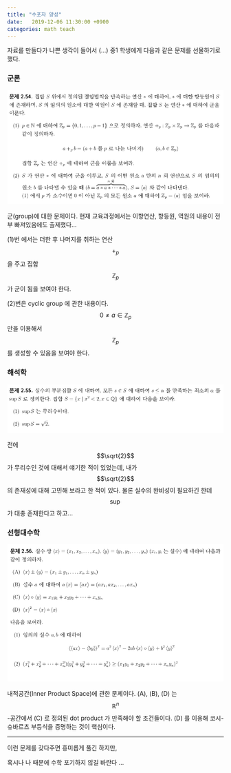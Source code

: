 ```yaml
---
title: "수포자 양성"
date:   2019-12-06 11:30:00 +0900
categories: math teach
---
```


자료를 만들다가 나쁜 생각이 들어서 (...) 중1 학생에게 다음과 같은 문제를 선물하기로 했다.

### 군론

![문제 1](https://github.com/calofmijuck/calofmijuck.github.io/blob/master/_posts/_math/images/191206-1.png?raw=true)

군(group)에 대한 문제이다. 현재 교육과정에서는 이항연산, 항등원, 역원의 내용이 전부 빠져있음에도 출제했다...

(1)번 에서는 더한 후 나머지를 취하는 연산 $$+_p$$ 을 주고 집합 $$\mathbb{Z}_p$$ 가 군이 됨을 보여야 한다.

(2)번은 cyclic group 에 관한 내용이다. $$0\neq a\in \mathbb{Z}_p $$ 만을 이용해서 $$\mathbb{Z}_p$$ 를 생성할 수 있음을 보여야 한다.

### 해석학

![문제 2](https://github.com/calofmijuck/calofmijuck.github.io/blob/master/_posts/_math/images/191206-2.png?raw=true)

전에 $$\sqrt{2}$$ 가 무리수인 것에 대해서 얘기한 적이 있었는데, 내가 $$\sqrt{2}$$ 의 존재성에 대해 고민해 보라고 한 적이 있다. 물론 실수의 완비성이 필요하긴 한데 $$\sup$$ 가 대충 존재한다고 하고...


### 선형대수학
![문제 3](https://github.com/calofmijuck/calofmijuck.github.io/blob/master/_posts/_math/images/191206-3.png?raw=true)

내적공간(Inner Product Space)에 관한 문제이다. (A), (B), (D) 는 $$\mathbb{R}^n$$-공간에서 (C) 로 정의된 dot product 가 만족해야 할 조건들이다. (D) 를 이용해 코시-슈바르츠 부등식을 증명하는 것이 핵심이다.

---

이런 문제를 갖다주면 흥미롭게 풀긴 하지만, 

혹시나 나 때문에 수학 포기하지 않길 바란다 ...